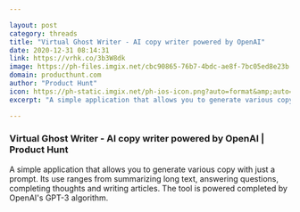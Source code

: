 ```yaml
---

layout: post
category: threads
title: "Virtual Ghost Writer - AI copy writer powered by OpenAI"
date: 2020-12-31 08:14:31
link: https://vrhk.co/3b3W8dk
image: https://ph-files.imgix.net/cbc90865-76b7-4bdc-ae8f-7bc05ed8e23b.png?auto=format&fit=crop&frame=1&h=512&w=1024
domain: producthunt.com
author: "Product Hunt"
icon: https://ph-static.imgix.net/ph-ios-icon.png?auto=format&amp;auto=compress
excerpt: "A simple application that allows you to generate various copy with just a prompt. Its use ranges from summarizing long text, answering questions, completing thoughts and writing articles. The tool is powered completed by OpenAI's GPT-3 algorithm."

---
```


### Virtual Ghost Writer - AI copy writer powered by OpenAI | Product Hunt

A simple application that allows you to generate various copy with just a prompt. Its use ranges from summarizing long text, answering questions, completing thoughts and writing articles. The tool is powered completed by OpenAI's GPT-3 algorithm.
